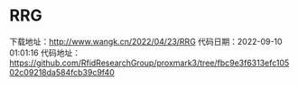 # RRG
下载地址：http://www.wangk.cn/2022/04/23/RRG
代码日期：2022-09-10 01:01:16
代码地址：https://github.com/RfidResearchGroup/proxmark3/tree/fbc9e3f6313efc10502c09218da584fcb39c9f40
